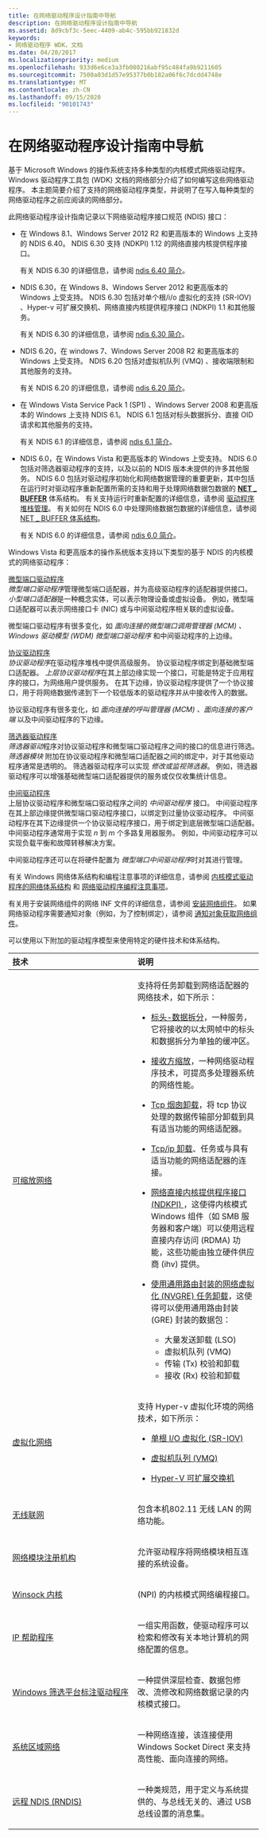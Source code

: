 ```yaml
---
title: 在网络驱动程序设计指南中导航
description: 在网络驱动程序设计指南中导航
ms.assetid: 8d9cbf3c-5eec-4409-ab4c-595bb921832d
keywords:
- 网络驱动程序 WDK，文档
ms.date: 04/20/2017
ms.localizationpriority: medium
ms.openlocfilehash: 933d6e6ce3a3fb080216abf95c484fa9b9211605
ms.sourcegitcommit: 7500a03d1d57e95377b0b182a06f6c7dcdd4748e
ms.translationtype: MT
ms.contentlocale: zh-CN
ms.lasthandoff: 09/15/2020
ms.locfileid: "90101743"
---
```

# <a name="navigating-the-network-driver-design-guide"></a>在网络驱动程序设计指南中导航





基于 Microsoft Windows 的操作系统支持多种类型的内核模式网络驱动程序。 Windows 驱动程序工具包 (WDK) 文档的网络部分介绍了如何编写这些网络驱动程序。 本主题简要介绍了支持的网络驱动程序类型，并说明了在写入每种类型的网络驱动程序之前应阅读的网络部分。

此网络驱动程序设计指南记录以下网络驱动程序接口规范 (NDIS) 接口：

-   在 Windows 8.1、Windows Server 2012 R2 和更高版本的 Windows 上支持的 NDIS 6.40。 NDIS 6.30 支持 (NDKPI) 1.12 的网络直接内核提供程序接口。

    有关 NDIS 6.30 的详细信息，请参阅 [ndis 6.40 简介](introduction-to-ndis-6-40.md)。

-   NDIS 6.30，在 Windows 8、Windows Server 2012 和更高版本的 Windows 上受支持。 NDIS 6.30 包括对单个根/i/o 虚拟化的支持 (SR-IOV) 、Hyper-v 可扩展交换机、网络直接内核提供程序接口 (NDKPI) 1.1 和其他服务。

    有关 NDIS 6.30 的详细信息，请参阅 [ndis 6.30 简介](introduction-to-ndis-6-30.md)。

-   NDIS 6.20，在 windows 7、Windows Server 2008 R2 和更高版本的 Windows 上受支持。 NDIS 6.20 包括对虚拟机队列 (VMQ) 、接收端限制和其他服务的支持。

    有关 NDIS 6.20 的详细信息，请参阅 [ndis 6.20 简介](introduction-to-ndis-6-20.md)。

-   在 Windows Vista Service Pack 1 (SP1) 、Windows Server 2008 和更高版本的 Windows 上支持 NDIS 6.1。 NDIS 6.1 包括对标头数据拆分、直接 OID 请求和其他服务的支持。

    有关 NDIS 6.1 的详细信息，请参阅 [ndis 6.1 简介](introduction-to-ndis-6-1.md)。

-   NDIS 6.0，在 Windows Vista 和更高版本的 Windows 上受支持。 NDIS 6.0 包括对筛选器驱动程序的支持，以及以前的 NDIS 版本未提供的许多其他服务。 NDIS 6.0 包括对驱动程序初始化和网络数据管理的重要更新，其中包括在运行时对驱动程序重新配置所需的支持和用于处理网络数据包数据的 [**NET \_ BUFFER**](/windows-hardware/drivers/ddi/ndis/ns-ndis-_net_buffer) 体系结构。 有关支持运行时重新配置的详细信息，请参阅 [驱动程序堆栈管理](driver-stack-management.md)。 有关如何在 NDIS 6.0 中处理网络数据包数据的详细信息，请参阅 [NET \_ BUFFER 体系结构](net-buffer-architecture.md)。

    有关 NDIS 6.0 的详细信息，请参阅 [ndis 6.0 简介](introduction-to-ndis-6-0.md)。

Windows Vista 和更高版本的操作系统版本支持以下类型的基于 NDIS 的内核模式的网络驱动程序：

<a href="" id="miniport-drivers"></a>[微型端口驱动程序](learning-about-miniport-drivers.md)  
*微型端口驱动程序*管理微型端口适配器，并为高级驱动程序的适配器提供接口。 *小型端口适配器*是一种概念实体，可以表示物理设备或虚拟设备。 例如，微型端口适配器可以表示网络接口卡 (NIC) 或与中间驱动程序相关联的虚拟设备。

微型端口驱动程序有很多变化，如 *面向连接的微型端口调用管理器 (MCM) 、* *Windows 驱动模型 (WDM) 微型端口驱动程序* 和中间驱动程序的上边缘。

<a href="" id="protocol-drivers"></a>[协议驱动程序](learning-about-protocol-drivers.md)  
*协议驱动程序*在驱动程序堆栈中提供高级服务。 协议驱动程序绑定到基础微型端口适配器。 *上层协议驱动程序*在其上部边缘实现一个接口，可能是特定于应用程序的接口，为网络用户提供服务。 在其下边缘，协议驱动程序提供了一个协议接口，用于将网络数据传递到下一个较低版本的驱动程序并从中接收传入的数据。

协议驱动程序有很多变化，如 *面向连接的呼叫管理器 (MCM) 、面向连接的客户端* 以及中间驱动程序的下边缘。

<a href="" id="filter-drivers"></a>[筛选器驱动程序](learning-about-filter-drivers.md)  
*筛选器驱动*程序对协议驱动程序和微型端口驱动程序之间的接口的信息进行筛选。 *筛选器模块* 附加在协议驱动程序和微型端口适配器之间的绑定中，对于其他驱动程序通常是透明的。 筛选器驱动程序可以实现 *修改或监视筛选器*。 例如，筛选器驱动程序可以增强基础微型端口适配器提供的服务或仅仅收集统计信息。

<a href="" id="intermediate-drivers"></a>[中间驱动程序](learning-about-intermediate-drivers.md)  
上层协议驱动程序和微型端口驱动程序之间的 *中间驱动程序* 接口。 中间驱动程序在其上部边缘提供微型端口驱动程序接口，以绑定到过量协议驱动程序。 中间驱动程序在其下边缘提供一个协议驱动程序接口，用于绑定到底层微型端口适配器。 中间驱动程序通常用于实现 *n* 到 *m* 个多路复用器服务。 例如，中间驱动程序可以实现负载平衡和故障转移解决方案。

中间驱动程序还可以在将硬件配置为 *微型端口中间驱动程序*时对其进行管理。

有关 Windows 网络体系结构和编程注意事项的详细信息，请参阅 [内核模式驱动程序的网络体系结构](network-architecture-for-kernel-mode-drivers.md) 和 [网络驱动程序编程注意事项](network-driver-programming-considerations.md)。

有关用于安装网络组件的网络 INF 文件的详细信息，请参阅 [安装网络组件](installing-network-components.md)。 如果网络驱动程序需要通知对象（例如，为了控制绑定），请参阅 [通知对象获取网络组件](notify-objects-for-network-components.md)。

可以使用以下附加的驱动程序模型来使用特定的硬件技术和体系结构。

<table>  
<colgroup> <col width="50%" /> <col width="50%" /> </colgroup>  
<thead>  
<tr class="header">  
<th align="left">技术</th>
<th align="left">说明</th>
</tr>
</thead>
<tbody>
<tr class="odd">
<td align="left"><p><a href="/windows-hardware/drivers/ddi/_netvista/" data-raw-source="[Scalable Networking](/windows-hardware/drivers/ddi/_netvista/)">可缩放网络</a></p></td>
<td align="left"><p>支持将任务卸载到网络适配器的网络技术，如下所示：</p>
<ul>
<li><p><a href="header-data-split.md" data-raw-source="[Header-Data Split](header-data-split.md)">标头-数据拆分</a>，一种服务，它将接收的以太网帧中的标头和数据拆分为单独的缓冲区。</p></li>
<li><p><a href="/windows-hardware/drivers/network/receive-side-scaling-version-2-rssv2-" data-raw-source="[Receive Side Scaling](./receive-side-scaling-version-2-rssv2-.md)">接收方缩放</a>，一种网络驱动程序技术，可提高多处理器系统的网络性能。</p></li>
<li><p><a href="/previous-versions/windows/hardware/network/ndis-tcp-chimney-offload" data-raw-source="[TCP Chimney Offload](/previous-versions/windows/hardware/network/ndis-tcp-chimney-offload)">Tcp 烟囱卸载</a>，将 tcp 协议处理的数据传输部分卸载到具有适当功能的网络适配器。</p></li>
<li><p><a href="tcp-ip-offload.md" data-raw-source="[TCP/IP Offload](tcp-ip-offload.md)">Tcp/ip 卸载</a>、任务或与具有适当功能的网络适配器的连接。</p></li>
<li><p><a href="overview-of-network-direct-kernel-provider-interface--ndkpi-.md" data-raw-source="[Network Direct Kernel Provider Interface (NDKPI)](overview-of-network-direct-kernel-provider-interface--ndkpi-.md)">网络直接内核提供程序接口 (NDKPI) </a>，这使得内核模式 Windows 组件（如 SMB 服务器和客户端）可以使用远程直接内存访问 (RDMA) 功能，这些功能由独立硬件供应商 (ihv) 提供。</p></li>
<li><p><a href="network-virtualization-using-generic-routing-encapsulation--nvgre--task-offload.md" data-raw-source="[Network Virtualization using Generic Routing Encapsulation (NVGRE) Task Offload](network-virtualization-using-generic-routing-encapsulation--nvgre--task-offload.md)">使用通用路由封装的网络虚拟化 (NVGRE) 任务卸载</a>，这使得可以使用通用路由封装 (GRE) 封装的数据包：</p>
<ul>
<li>大量发送卸载 (LSO)</li>
<li>虚拟机队列 (VMQ)</li>
<li>传输 (Tx) 校验和卸载</li>
<li>接收 (Rx) 校验和卸载</li>
</ul></li>
</ul></td>
</tr>
<tr class="even">
<td align="left"><p><a href="virtualized-networking.md" data-raw-source="[Virtualized Networking](virtualized-networking.md)">虚拟化网络</a></p></td>
<td align="left"><p>支持 Hyper-v 虚拟化环境的网络技术，如下所示：</p>
<ul>
<li><p><a href="single-root-i-o-virtualization--sr-iov-.md" data-raw-source="[Single Root I/O Virtualization (SR-IOV)](single-root-i-o-virtualization--sr-iov-.md)">单根 I/O 虚拟化 (SR-IOV)</a></p></li>
<li><p><a href="virtual-machine-queue--vmq--in-ndis-6-20.md" data-raw-source="[Virtual Machine Queue (VMQ)](virtual-machine-queue--vmq--in-ndis-6-20.md)">虚拟机队列 (VMQ)</a></p></li>
<li><p><a href="hyper-v-extensible-switch.md" data-raw-source="[Hyper-V Extensible Switch](hyper-v-extensible-switch.md)">Hyper-V 可扩展交换机</a></p></li>
</ul></td>
</tr>
<tr class="odd">
<td align="left"><p><a href="/windows-hardware/drivers/ddi/_netvista/" data-raw-source="[Wireless Networking](/windows-hardware/drivers/ddi/_netvista/)">无线联网</a></p></td>
<td align="left"><p>包含本机802.11 无线 LAN 的网络功能。</p></td>
</tr>
<tr class="even">
<td align="left"><p><a href="/windows-hardware/drivers/ddi/_netvista/" data-raw-source="[Network Module Registrar](/windows-hardware/drivers/ddi/_netvista/)">网络模块注册机构</a></p></td>
<td align="left"><p>允许驱动程序将网络模块相互连接的系统设备。</p></td>
</tr>
<tr class="odd">
<td align="left"><p><a href="/windows-hardware/drivers/ddi/_netvista/" data-raw-source="[Winsock Kernel](/windows-hardware/drivers/ddi/_netvista/)">Winsock 内核</a></p></td>
<td align="left"><p> (NPI) 的内核模式网络编程接口。</p></td>
</tr>
<tr class="even">
<td align="left"><p><a href="ip-helper.md" data-raw-source="[IP Helper](ip-helper.md)">IP 帮助程序</a></p></td>
<td align="left"><p>一组实用函数，使驱动程序可以检索和修改有关本地计算机的网络配置的信息。</p></td>
</tr>
<tr class="odd">
<td align="left"><p><a href="windows-filtering-platform-callout-drivers2.md" data-raw-source="[Windows Filtering Platform Callout Drivers](windows-filtering-platform-callout-drivers2.md)">Windows 筛选平台标注驱动程序</a></p></td>
<td align="left"><p>一种提供深层检查、数据包修改、流修改和网络数据记录的内核模式接口。</p></td>
</tr>
<tr class="even">
<td align="left"><p><a href="system-area-networks.md" data-raw-source="[System Area Networks](system-area-networks.md)">系统区域网络</a></p></td>
<td align="left"><p>一种网络连接，该连接使用 Windows Socket Direct 来支持高性能、面向连接的网络。</p></td>
</tr>
<tr class="odd">
<td align="left"><p><a href="/previous-versions/ff570659(v=vs.85)" data-raw-source="[Remote NDIS (RNDIS)](/previous-versions/ff570659(v=vs.85))">远程 NDIS (RNDIS)</a></p></td>
<td align="left"><p>一种类规范，用于定义与系统提供的、与总线无关的、通过 USB 总线设置的消息集。</p></td>
</tr>
</tbody>
</table>

 

